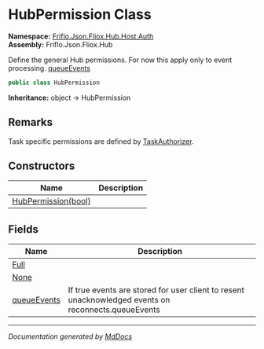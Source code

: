 ﻿<!--  
  <auto-generated>   
    The contents of this file were generated by a tool.  
    Changes to this file may be list if the file is regenerated  
  </auto-generated>   
-->

# HubPermission Class

**Namespace:** [Friflo.Json.Fliox.Hub.Host.Auth](../index.md)  
**Assembly:** Friflo.Json.Fliox.Hub

Define the general Hub permissions. For now this apply only to event processing. [queueEvents](fields/queueEvents.md)

```csharp
public class HubPermission
```

**Inheritance:** object → HubPermission

## Remarks

Task specific permissions are defined by [TaskAuthorizer](../TaskAuthorizer/index.md).

## Constructors

| Name                                         | Description |
| -------------------------------------------- | ----------- |
| [HubPermission(bool)](constructors/index.md) |             |

## Fields

| Name                                 | Description                                                                                         |
| ------------------------------------ | --------------------------------------------------------------------------------------------------- |
| [Full](fields/Full.md)               |                                                                                                     |
| [None](fields/None.md)               |                                                                                                     |
| [queueEvents](fields/queueEvents.md) | If true events are stored for user client to resent unacknowledged events on reconnects.queueEvents |

___

*Documentation generated by [MdDocs](https://github.com/ap0llo/mddocs)*
